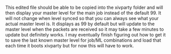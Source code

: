 This edited file should be able to be copied into the xivparty folder and will then display your master level for the main job instead of the default 99. It will not change when level synced so that you can always see what your actual master level is. It displays as 99 by default but will update to the master level when the packets are received so it may take a few minutes to update but definitely works. I may eventually finish figuring out how to get it to save the last known master level for job/ML combinations and load that each time it boots xivparty but for now this will have to work.
